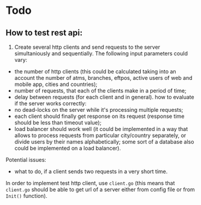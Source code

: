 # Todo 

## How to test rest api: 

1. Create several http clients and send requests to the server simultaniously and 
sequentially. 
The following input parameters could vary: 
- the number of http clients (this could be calculated taking into an account the number of 
atms, branches, eftpos, active users of web and mobile app, cities and countries); 
- number of requests, that each of the clients make in a period of time;
- delay between requests (for each client and in general). 
how to evaluate if the server works correctly: 
- no dead-locks on the server while it's processing multiple requests; 
- each client should finally get response on its request (response time should be less than 
timeout value); 
- load balancer should work well (it could be implemented in a way that allows to process 
requests from particular city/country separately, or divide users by their names 
alphabetically; some sort of a database also could be implemented on a load balancer). 

Potential issues: 
- what to do, if a client sends two requests in a very short time. 

In order to implement test http client, use `client.go` (this means that `client.go` should be able to get url of a server either from config file or from `Init()` function). 

